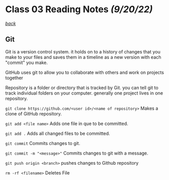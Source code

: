 # Class 03 Reading Notes *(9/20/22)*

[*back*](../README.md)

## Git

Git is a version control system. it holds on to a history of changes that you make to your files and saves them in a timeline as a new version with each "commit" you make.

GitHub uses git to allow you to collaborate with others and work on projects together

Repository is a folder or directory that is tracked by Git. you can tell git to track individual folders on your computer. generally one project lives in one repository.

`git clone https://github.com/<user id>/<name of repository>` Makes a clone of GitHub repository.

`git add <file name>` Adds one file in que to be committed.

`git add .` Adds all changed files to be committed.

`git commit` Commits changes to git.

`git commit -m "<message>"` Commits changes to git with a message.

`git push origin <branch>` pushes changes to Github repository

`rm -rf <filename>` Deletes File
